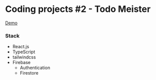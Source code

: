 # Coding projects #2 - Todo Meister

[Demo](https://todo-meister.web.app/)

### Stack

- React.js
- TypeScript
- tailwindcss
- Firebase
  - Authentication
  - Firestore
